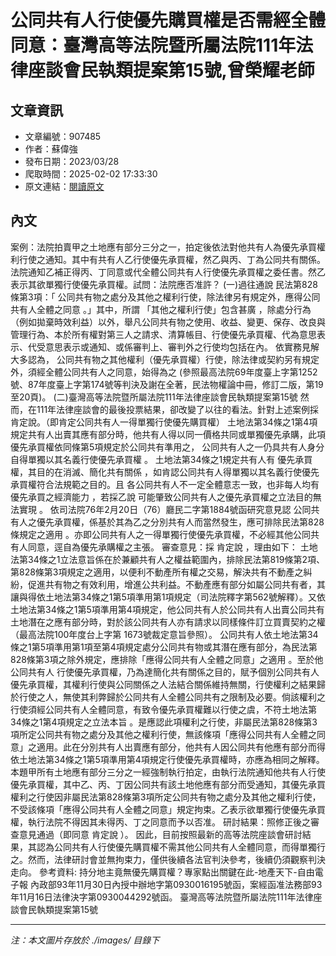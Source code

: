 # 公同共有人行使優先購買權是否需經全體同意：臺灣高等法院暨所屬法院111年法律座談會民執類提案第15號,曾榮耀老師

## 文章資訊
- 文章編號：907485
- 作者：蘇偉強
- 發布日期：2023/03/28
- 爬取時間：2025-02-02 17:33:30
- 原文連結：[閱讀原文](https://real-estate.get.com.tw/Columns/detail.aspx?no=907485)

## 內文
案例：法院拍賣甲之土地應有部分三分之一，拍定後依法對他共有人為優先承買權利行使之通知。其中有共有人乙行使優先承買權，然乙與丙、丁為公同共有關係。法院通知乙補正得丙、丁同意或代全體公同共有人行使優先承買權之委任書。然乙表示其欲單獨行使優先承買權。試問：法院應否准許？
(一)過往通說
民法第828條第3項：「
公同共有物之處分及其他之權利行使，除法律另有規定外，應得公同共有人全體之同意
。」其中，所謂
「其他之權利行使」包含甚廣
，除處分行為（例如拋棄時效利益）以外，舉凡公同共有物之使用、收益、變更、保存、改良與管理行為、本於所有權對第三人之請求、清算帳目、行使優先承買權、代為意思表示、代受意思表示或通知、或係審判上、審判外之行使均包括在內。
依實務見解大多認為，
公同共有物之其他權利（優先承買權）行使，除法律或契約另有規定外，須經全體公同共有人之同意，始得為之
(參照最高法院69年度臺上字第1252號、87年度臺上字第174號等判決及謝在全著，民法物權論中冊，修訂二版，第19至20頁)。
(二)臺灣高等法院暨所屬法院111年法律座談會民執類提案第15號
然而，在111年法律座談會的最後投票結果，卻改變了以往的看法。針對上述案例採
肯定說。（即肯定公同共有人一得單獨行使優先購買權）
土地法第34條之1第4項規定共有人出賣其應有部分時，他共有人得以同一價格共同或單獨優先承購，此項優先承買權依同條第5項規定於公同共有準用之，
公同共有人之一仍具共有人身分自得單獨以其名義行使優先承買權
。
土地法第34條之1規定共有人有
優先承買權，其目的在消滅、簡化共有關係
，如肯認公同共有人得單獨以其名義行使優先承買權符合法規範之目的。且
各公同共有人不一定全體意志一致，也非每人均有優先承買之經濟能力
，若採乙說
可能肇致公同共有人之優先承買權之立法目的無法實現
。
依司法院76年2月20日（76）廳民二字第1884號函研究意見認
公同共有人之優先承買權，係基於其為乙之分別共有人而當然發生，應可排除民法第828條規定之適用
。亦即公同共有人之一得單獨行使優先承買權，不必經其他公同共有人同意，逕自為優先承購權之主張。
審查意見：採
肯定說
，理由如下：
土地法第34條之1立法意旨係在於兼顧共有人之權益範圍內，排除民法第819條第2項、第828條第3項規定之適用，以便利不動產所有權之交易，解決共有不動產之糾紛，促進共有物之有效利用，增進公共利益。不動產應有部分如屬公同共有者，其讓與得依土地法第34條之1第5項準用第1項規定（司法院釋字第562號解釋）。又依土地法第34條之1第5項準用第4項規定，他公同共有人於公同共有人出賣公同共有土地潛在之應有部分時，對於該公同共有人亦有請求以同樣條件訂立買賣契約之權（最高法院100年度台上字第 1673號裁定意旨參照）。
公同共有人依土地法第34條之1第5項準用第1項至第4項規定處分公同共有物或其潛在應有部分，為民法第828條第3項之除外規定，應排除「應得公同共有人全體之同意」之適用
。至於他公同共有人
行使優先承買權，乃為達簡化共有關係之目的，賦予個別公同共有人優先承買權，其權利行使與公同關係之人法結合關係維持無關，行使權利之結果歸於行使之人，無使其利弊歸於公同共有人全體公同共有之限制及必要。倘該權利之行使須經公同共有人全體同意，有致令優先承買權難以行使之虞，不符土地法第34條之1第4項規定之立法本旨
。是應認此項權利之行使，非屬民法第828條第3項所定公同共有物之處分及其他之權利行使，無該條項「應得公同共有人全體之同意」之適用。此在分別共有人出賣應有部分，他共有人因公同共有他應有部分而得依土地法第34條之1第5項準用第4項規定行使優先承買權時，亦應為相同之解釋。
本題甲所有土地應有部分三分之一經強制執行拍定，由執行法院通知他共有人行使優先承買權，其中乙、丙、丁因公同共有該土地他應有部分而受通知，其優先承買權利之行使因非屬民法第828條第3項所定公同共有物之處分及其他之權利行使，不受該條項「應得公同共有人全體之同意」規定拘束。乙表示欲單獨行使優先承買權，執行法院不得因其未得丙、丁之同意而予以否准。
研討結果：照修正後之審查意見通過（即同意
肯定說
）。
因此，目前按照最新的高等法院座談會研討結果，其認為公同共有人行使優先購買權不需其他公同共有人全體同意，而得單獨行之。然而，法律研討會並無拘束力，僅供後續各法官判決參考，後續仍須觀察判決走向。
參考資料:
持分地主竟無優先購買權？專家點出關鍵在此-地產天下-自由電子報
內政部93年11月30日內授中辦地字第0930016195號函，案經函准法務部93年11月16日法律決字第0930044292號函。
臺灣高等法院暨所屬法院111年法律座談會民執類提案第15號

---
*注：本文圖片存放於 ./images/ 目錄下*
